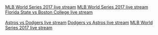 <a href="https://tinyurl.com/y87y49zx">MLB World Series 2017 live stream</a> <a href="https://tinyurl.com/y8nso42m">MLB World Series 2017 live stream</a> <a href="https://tinyurl.com/y8x63kdt">Florida State vs Boston College live stream</a> <br />
<br />
<a href="https://tinyurl.com/gh45tg4t34">Astros  vs Dodgers  live stream</a> <a href="https://tinyurl.com/ya4em2o3">Dodgers  vs Astros  live stream</a> <a href="https://tinyurl.com/yahtw3pr">MLB World Series 2017 live stream</a> 

